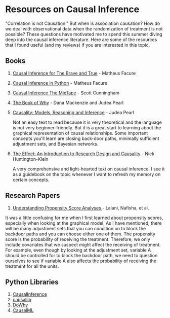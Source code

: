 # Resources on Causal Inference
"Correlation is not Causation." But when is association causation? How do we deal with observational data when the randomization of treatment is not possible? These questions have motivated me to spend this summer diving deep into the causal inference literature. Here are some of the resources that I found useful (and my reviews) if you are interested in this topic.
## Books
1. [Causal Inference for The Brave and True](https://matheusfacure.github.io/python-causality-handbook/landing-page.html) - Matheus Facure
2. [Causal Inference in Python](https://www.oreilly.com/library/view/causal-inference-in/9781098140243/) - Matheus Facure
3. [Causal Inference The MixTape](https://mixtape.scunning.com/) - Scott Cunningham
4. [The Book of Why](http://repo.darmajaya.ac.id/5342/1/The%20book%20of%20why_%20the%20new%20science%20of%20cause%20and%20effect%20%28%20PDFDrive%20%29.pdf) - Dana Mackenzie and Judea Pearl
5. [Causality: Models, Reasoning and Inference](https://bayes.cs.ucla.edu/BOOK-2K/neuberg-review.pdf) - Judea Pearl

   Not an easy text to read because it is very theoretical and the language is not very beginner-friendly. But it is a great start to learning about the graphical representation of causal relationships. Some important concepts you'll learn are closing back-door paths, minimally sufficient adjustment sets, and Bayesian networks.
7. [The Effect: An Introduction to Research Design and Causality](https://theeffectbook.net/) - Nick Huntington-Klein

   A very comprehensive and light-hearted text on causal inference. I see it as a guidebook on the topic whenever I want to refresh my memory on certain concepts.
## Research Papers
1. [Understanding Propensity Score Analyses
](https://www.redjournal.org/article/S0360-3016(20)30888-9/fulltext#%20) - Lalani, Nafisha, et al.

It was a little confusing for me when I first learned about propensity scores, especially when looking at the graphical model. As I have mentioned, there will be many adjustment sets that you can condition on to block the backdoor paths and you can choose either one of them. The propensity score is the probability of receiving the treatment. Therefore, we only include covariates that we suspect might affect the receiving of treatment. For example, even though by looking at the adjustment set, variable A should be controlled for to block the backdoor path, we need to question ourselves to see if variable A also affects the probability of receiving the treatment for all the units. 
## Python Libraries
1. [CausalInference](https://pypi.org/project/CausalInference/)
2. [causallib](https://pypi.org/project/causallib/)
3. [DoWhy](https://www.pywhy.org/dowhy/v0.11.1/)
4. [CausalML](https://causalml.readthedocs.io/en/latest/about.html)
